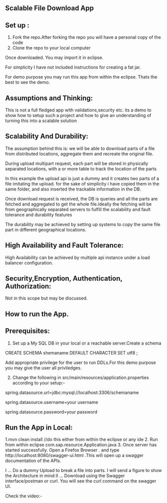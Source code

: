 Scalable File Download App
--------------------------
Set up :
--------
1. Fork the repo.After forking the repo you will have a personal copy of the code
2. Clone the repo to your local computer

Once downloaded. You may import it in eclipse. 

For simplicity I have not included instructions for creating a fat jar. 

For demo purpose you may run this app from within the eclipse. Thats the best to see the demo.


Assumptions and Thinking:
------------------------

This is not a full fledged app with validations,security etc. its a demo to show how to setup such a project and how to give an understanding of turning this into a scalable solution

Scalability And Durability:
---------------------------
The assumption behind this is: we will be able to download parts of a file from distributed 
locations, aggregate them and recreate the original file.

During upload multipart request, each part will be stored in physically separated locations,
with a or more table to track the location of the parts 

In this example the upload api is just a dummy and it creates two parts of a file imitating the
upload. for the sake of simplicity i have copied them in the same folder, and also inserted the 
trackable information in the DB.

Once download request is received, the DB is queries and all the parts are fetched and 
aggregated to get the whole file.Ideally the fetching will be from geographically separated
servers to fulfill the scalability and fault tolerance and durability features

The durability may be achieved by setting up systems to copy the same file part in different 
geographical locations.

High Availability and Fault Tolerance:
------------------------------------
High Availability can be achieved by multiple api instance under a load balancer configuration.

Security,Encryption, Authentication, Authorization:
--------------------------------------------------
Not in this scope but may be discussed.


How to run the App.
------------------
Prerequisites:
--------------
1. Set up a My SQL DB in your local or a reachable server.Create a schema

CREATE SCHEMA shemaname DEFAULT CHARACTER SET utf8 ;

Add appropriate privilege for the user to run DDLs.For this demo purpose
you may give the user all priviledges. 

2. Change the following in src/main/resources/application.properties according to your setup:-

spring.datasource.url=jdbc:mysql://localhost:3306/schemaname

spring.datasource.username=your username

spring.datasource.password=your password


Run the App in Local:
------------
1.mvn clean install //do this either from within the eclipse or any ide
2. Run from within eclipse com.sap.resource.Application.java
3. Once server has started successfully. Open a Firefox Browser . and type
http://localhost:8080/swagger-ui.html .This will open up a swagger documentation of the APIs.

I ... Do a dummy Upload to break a file into parts. I will send a figure to show the Architecture in mind
II ... Download using the Swagger interface/postman or curl. You will see the curl command on the swagger UI.

Check the video:-
